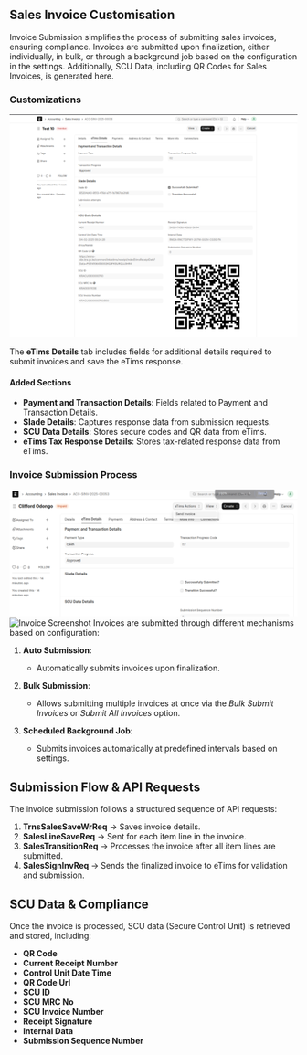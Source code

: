 ## Sales Invoice Customisation

Invoice Submission simplifies the process of submitting sales invoices, ensuring compliance. Invoices are submitted upon finalization, either individually, in bulk, or through a background job based on the configuration in the settings. Additionally, SCU Data, including QR Codes for Sales Invoices, is generated here.

### Customizations

<a id="invoice_customozation"></a>

![Invoice Customizations Screenshot](../images/sales_invoice_details.png)

The **eTims Details** tab includes fields for additional details required to submit invoices and save the eTims response.

#### Added Sections

- **Payment and Transaction Details**: Fields related to Payment and Transaction Details.
- **Slade Details**: Captures response data from submission requests.
- **SCU Data Details**: Stores secure codes and QR data from eTims.
- **eTims Tax Response Details**: Stores tax-related response data from eTims.

### **Invoice Submission Process**

<a id="invoice_submission"></a>
![Invoice Screenshot](../images/send_invoice.png)
![Invoice Screenshot](../images/bulk_submission.PNG)
Invoices are submitted through different mechanisms based on configuration:

1. **Auto Submission**:

   - Automatically submits invoices upon finalization.

2. **Bulk Submission**:

   - Allows submitting multiple invoices at once via the _Bulk Submit Invoices_ or _Submit All Invoices_ option.

3. **Scheduled Background Job**:
   - Submits invoices automatically at predefined intervals based on settings.

## **Submission Flow & API Requests**

The invoice submission follows a structured sequence of API requests:

1. **TrnsSalesSaveWrReq** → Saves invoice details.
2. **SalesLineSaveReq** → Sent for each item line in the invoice.
3. **SalesTransitionReq** → Processes the invoice after all item lines are submitted.
4. **SalesSignInvReq** → Sends the finalized invoice to eTims for validation and submission.

## **SCU Data & Compliance**

Once the invoice is processed, SCU data (Secure Control Unit) is retrieved and stored, including:

- **QR Code**
- **Current Receipt Number**
- **Control Unit Date Time**
- **QR Code Url**
- **SCU ID**
- **SCU MRC No**
- **SCU Invoice Number**
- **Receipt Signature**
- **Internal Data**
- **Submission Sequence Number**
